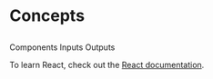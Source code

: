 # Concepts

##

Components
Inputs
Outputs

To learn React, check out the [React documentation](https://reactjs.org/).

